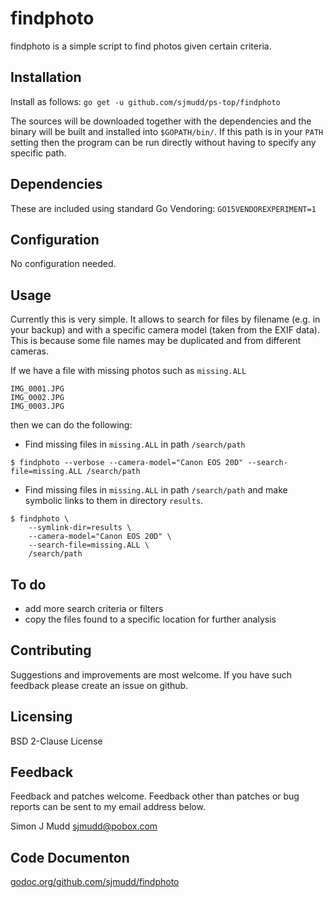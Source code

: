 # findphoto

findphoto is a simple script to find photos given certain criteria.

## Installation

Install as follows:
`go get -u github.com/sjmudd/ps-top/findphoto`

The sources will be downloaded together with the dependencies and
the binary will be built and installed into `$GOPATH/bin/`. If
this path is in your `PATH` setting then the program can be run
directly without having to specify any specific path.

## Dependencies

These are included using standard Go Vendoring: `GO15VENDOREXPERIMENT=1`

## Configuration

No configuration needed.

## Usage

Currently this is very simple. It allows to search for files by
filename (e.g. in your backup) and with a specific camera model
(taken from the EXIF data). This is because some file names may be
duplicated and from different cameras.

If we have a file with missing photos such as `missing.ALL`
```
IMG_0001.JPG
IMG_0002.JPG
IMG_0003.JPG
```
then we can do the following:

* Find missing files in `missing.ALL` in path `/search/path`
```
$ findphoto --verbose --camera-model="Canon EOS 20D" --search-file=missing.ALL /search/path
```

* Find missing files in `missing.ALL` in path `/search/path` and make
symbolic links to them in directory `results`.
```
$ findphoto \
	--symlink-dir=results \
	--camera-model="Canon EOS 20D" \
	--search-file=missing.ALL \
	/search/path
```

## To do

* add more search criteria or filters
* copy the files found to a specific location for further analysis

## Contributing

Suggestions and improvements are most welcome. If you have such
feedback please create an issue on github.

## Licensing

BSD 2-Clause License

## Feedback

Feedback and patches welcome. Feedback other than patches or
bug reports can be sent to my email address below.

Simon J Mudd
<sjmudd@pobox.com>

## Code Documenton
[godoc.org/github.com/sjmudd/findphoto](http://godoc.org/github.com/sjmudd/findphoto)
